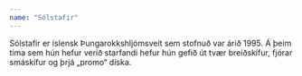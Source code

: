 ```yaml
---
name: "Sólstafir"
---
```


Sólstafir er íslensk Þungarokkshljómsveit sem stofnuð var árið 1995. Á þeim tíma sem hún hefur verið starfandi hefur hún gefið út tvær breiðskífur, fjórar smáskífur og þrjá „promo“ diska.